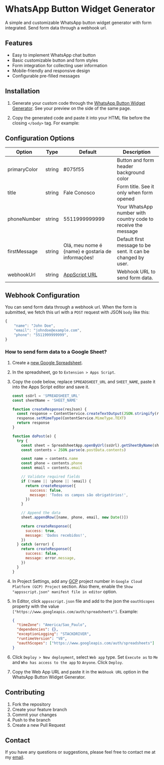 # WhatsApp Button Widget Generator

A simple and customizable WhatsApp button widget generator with form integrated. Send form data through a webhook url.

## Features

- Easy to implement WhatsApp chat button
- Basic customizable button and form styles
- Form integration for collecting user information
- Mobile-friendly and responsive design
- Configurable pre-filled messages

## Installation

1. Generate your custom code through the <a href="https://whatsapp-button.pages.dev" target="_blank" rel="noopener noreferrer">WhatsApp Button Widget Generator</a>. See your preview on the side of the same page.

2. Copy the generated code and paste it into your HTML file before the closing `</body>` tag. For example:

## Configuration Options

| Option       | Type   | Default                                                                                                                             | Description                                                   |
| ------------ | ------ | ----------------------------------------------------------------------------------------------------------------------------------- | ------------------------------------------------------------- |
| primaryColor | string | #075f55                                                                                                                             | Button and form header background color                       |
| title        | string | Fale Conosco                                                                                                                        | Form title. See it only when form opened                      |
| phoneNumber  | string | 5511999999999                                                                                                                       | Your WhatsApp number with country code to receive the message |
| firstMessage | string | Olá, meu nome é {name} e gostaria de informações!                                                                                   | Default first message to be sent. It can be changed by user.  |
| webhookUrl   | string | [AppScript URL]("https://script.google.com/macros/s/AKfycby1E9BQCd5Qh-luovTfTsJk7_zYimoRNHPj4ASW61uyzSMYmbOWywW7j0frPXso1j96/exec") | Webhook URL to send form data.                                |

## Webhook Configuration

You can send form data through a webhook url. When the form is submitted, we fetch this url with a `POST` request with JSON `body` like this:

```javascript
{
    "name": "John Doe",
    "email": "johndoe@example.com",
    "phone": "5511999999999",
}
```

### How to send form data to a Google Sheet?

1.  Create a [new Google Spreadsheet](sheets.new).

2.  In the spreadsheet, go to `Extension > Apps Script`.

3.  Copy the code below, replace `SPREADSHEET_URL` and `SHEET_NAME`, paste it into the Apps Script editor and save it.

    ```javascript
    const ssUrl = 'SPREADSHEET_URL'
    const sheetName = 'SHEET_NAME'

    function createResponse(resJson) {
      const response = ContentService.createTextOutput(JSON.stringify(resJson))
      response.setMimeType(ContentService.MimeType.TEXT)
      return response
    }

    function doPost(e) {
      try {
        const sheet = SpreadsheetApp.openByUrl(ssUrl).getSheetByName(sheetName)
        const contents = JSON.parse(e.postData.contents)

        const name = contents.name
        const phone = contents.phone
        const email = contents.email

        // Validate required fields
        if (!name || !phone || !email) {
          return createResponse({
            success: false,
            message: 'Todos os campos são obrigatórios!',
          })
        }

        // Append the data
        sheet.appendRow([name, phone, email, new Date()])

        return createResponse({
          success: true,
          message: 'Dados recebidos!',
        })
      } catch (error) {
        return createResponse({
          success: false,
          message: error.message,
        })
      }
    }
    ```

4.  In Project Settings, add any [GCP](https://console.cloud.google.com/) project number in `Google Cloud Platform (GCP) Project` section. Also there, enable the `Show "appsscript.json" manifest file in editor` option.

5.  In Editor, click `appsscript.json` file and add to the json the `oauthScopes` property with the value `["https://www.googleapis.com/auth/spreadsheets"]`. Example:

    ```json
    {
      "timeZone": "America/Sao_Paulo",
      "dependencies": {},
      "exceptionLogging": "STACKDRIVER",
      "runtimeVersion": "V8",
      "oauthScopes": ["https://www.googleapis.com/auth/spreadsheets"]
    }
    ```

6.  Click `Deploy > New deployment`, select `Web app` type. Set `Execute as` to `Me` and `Who has access to the app` to `Anyone`. Click `Deploy`.

7.  Copy the Web App URL and paste it in the `Webhook URL` option in the WhatsApp Button Widget Generator.

## Contributing

1. Fork the repository
2. Create your feature branch
3. Commit your changes
4. Push to the branch
5. Create a new Pull Request

## Contact

If you have any questions or suggestions, please feel free to contact me at my [email](mailto:gui.soliveiras@gmail.com).
